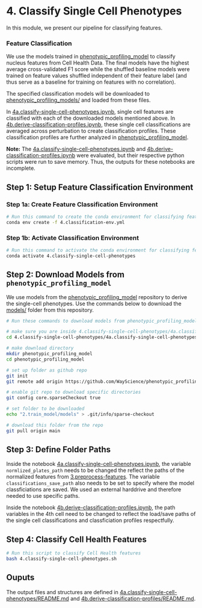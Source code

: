 # 4. Classify Single Cell Phenotypes

In this module, we present our pipeline for classifying features.

### Feature Classification

We use the models trained in [phenotypic_profiling_model](https://github.com/WayScience/phenotypic_profiling_model) to classify nucleus features from Cell Health Data.
The final models have the highest average cross-validated F1 score while the shuffled baseline models were trained on feature values shuffled independent of their feature label (and thus serve as a baseline for training on features with no correlation).

The specified classification models will be downloaded to [phenotypic_profiling_models/](phenotypic_profiling_models) and loaded from these files.

In [4a.classify-single-cell-phenotypes.ipynb](4a.classify-single-cell-phenotypes/4a.classify-single-cell-phenotypes.ipynb), single cell features are classified with each of the downloaded models mentioned above.
In [4b.derive-classification-profiles.ipynb](4b.derive-classification-profiles/4b.derive-classification-profiles.ipynb), these single cell classifications are averaged across perturbation to create classification profiles.
These classification profiles are further analyzed in [phenotypic_profiling_model](https://github.com/WayScience/phenotypic_profiling_model).

**Note:** The [4a.classify-single-cell-phenotypes.ipynb](4a.classify-single-cell-phenotypes/4a.classify-single-cell-phenotypes.ipynb) and [4b.derive-classification-profiles.ipynb](4b.derive-classification-profiles/4b.derive-classification-profiles.ipynb) were evaluated, but their respective python scripts were run to save memory.
Thus, the outputs for these notebooks are incomplete.

## Step 1: Setup Feature Classification Environment

### Step 1a: Create Feature Classification Environment

```sh
# Run this command to create the conda environment for classifying features
conda env create -f 4.classification-env.yml
```

### Step 1b: Activate Classification Environment

```sh
# Run this command to activate the conda environment for classifying features
conda activate 4.classify-single-cell-phenotypes
```

## Step 2: Download Models from `phenotypic_profiling_model`

We use models from the [phenotypic_profiling_model](https://github.com/WayScience/phenotypic_profiling_model) repository to derive the single-cell phenotypes.
Use the commands below to download the [models/](https://github.com/WayScience/phenotypic_profiling_model/tree/main/2.train_model/models) folder from this repository.

```sh
# Run these commands to download models from phenotypic_profiling_model

# make sure you are inside 4.classify-single-cell-phenotypes/4a.classify-single-cell-phenotypes/
cd 4.classify-single-cell-phenotypes/4a.classify-single-cell-phenotypes/

# make download directory
mkdir phenotypic_profiling_model
cd phenotypic_profiling_model

# set up folder as github repo
git init
git remote add origin https://github.com/WayScience/phenotypic_profiling_model.git

# enable git repo to download specific directories
git config core.sparseCheckout true

# set folder to be downloaded
echo "2.train_model/models" > .git/info/sparse-checkout 

# download this folder from the repo
git pull origin main
```

## Step 3: Define Folder Paths

Inside the notebook [4a.classify-single-cell-phenotypes.ipynb](4a.classify-single-cell-phenotypes/4a.classify-single-cell-phenotypes.ipynb), the variable `normlized_plates_path` needs to be changed the reflect the paths of the normalized features from [3.preprocess-features](3.preprocess-features).
The variable `classifications_save_path` also needs to be set to specify where the model classficiations are saved.
We used an external harddrive and therefore needed to use specific paths.

Inside the notebook [4b.derive-classification-profiles.ipynb](4b.derive-classification-profiles/4b.derive-classification-profiles.ipynb), the path variables in the 4th cell need to be changed to reflect the load/save paths of the single cell classifications and classficiation profiles respectfully.

## Step 4: Classify Cell Health Features

```sh
# Run this script to classify Cell Health features
bash 4.classify-single-cell-phenotypes.sh
```

## Ouputs

The output files and structures are defined in [4a.classify-single-cell-phenotypes/README.md](4a.classify-single-cell-phenotypes/README.md) and [4b.derive-classification-profiles/README.md](4b.derive-classification-profiles/README.md).